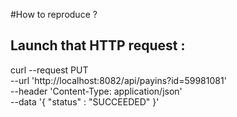 #How to reproduce ?

## Launch that HTTP request : 

curl --request PUT \
--url 'http://localhost:8082/api/payins?id=59981081' \
--header 'Content-Type: application/json' \
--data '{
"status" : "SUCCEEDED"
}'